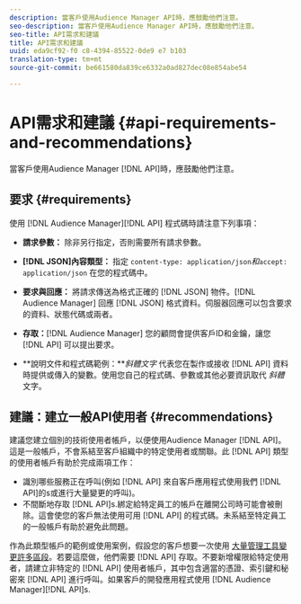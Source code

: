 ```yaml
---
description: 當客戶使用Audience Manager API時，應鼓勵他們注意。
seo-description: 當客戶使用Audience Manager API時，應鼓勵他們注意。
seo-title: API需求和建議
title: API需求和建議
uuid: eda9cf92-f0 c8-4394-85522-0de9 e7 b103
translation-type: tm+mt
source-git-commit: be661580da839ce6332a0ad827dec08e854abe54

---
```



# API需求和建議 {#api-requirements-and-recommendations}

當客戶使用Audience Manager [!DNL API]時，應鼓勵他們注意。

## 要求 {#requirements}

使用 [!DNL Audience Manager][!DNL API] 程式碼時請注意下列事項：

* **請求參數：** 除非另行指定，否則需要所有請求參數。
* **[!DNL JSON]內容類型：** 指定 `content-type: application/json`*和*`accept: application/json` 在您的程式碼中。

* **要求與回應：** 將請求傳送為格式正確的 [!DNL JSON] 物件。[!DNL Audience Manager] 回應 [!DNL JSON] 格式資料。伺服器回應可以包含要求的資料、狀態代碼或兩者。

* **存取：**[!DNL Audience Manager] 您的顧問會提供客戶ID和金鑰，讓您 [!DNL API] 可以提出要求。

* **說明文件和程式碼範例：***斜體文字* 代表您在製作或接收 [!DNL API] 資料時提供或傳入的變數。使用您自己的程式碼、參數或其他必要資訊取代 *斜體* 文字。

## 建議：建立一般API使用者 {#recommendations}

建議您建立個別的技術使用者帳戶，以便使用Audience Manager [!DNL API]。這是一般帳戶，不會系結至客戶組織中的特定使用者或關聯。此 [!DNL API] 類型的使用者帳戶有助於完成兩項工作：

* 識別哪些服務正在呼叫(例如 [!DNL API] 來自客戶應用程式使用我們 [!DNL API]的s或進行大量變更的呼叫)。
* 不間斷地存取 [!DNL API]s.綁定給特定員工的帳戶在離開公司時可能會被刪除。這會使您的客戶無法使用可用 [!DNL API] 的程式碼。未系結至特定員工的一般帳戶有助於避免此問題。

作為此類型帳戶的範例或使用案例，假設您的客戶想要一次使用 [大量管理工具變更許多區段](https://docs.adobe.com/content/help/en/audience-manager/user-guide/reference/bult-management-tools/bulk-management-intro.html)。若要這麼做，他們需要 [!DNL API] 存取。不要新增權限給特定使用者，請建立非特定的 [!DNL API] 使用者帳戶，其中包含適當的憑證、索引鍵和秘密來 [!DNL API] 進行呼叫。如果客戶的開發應用程式使用 [!DNL Audience Manager][!DNL API]s.
